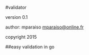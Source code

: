 #validator

version 0.1

author: mparaiso <mparaiso@online.fr>

copyright 2015 

##easy validation in go